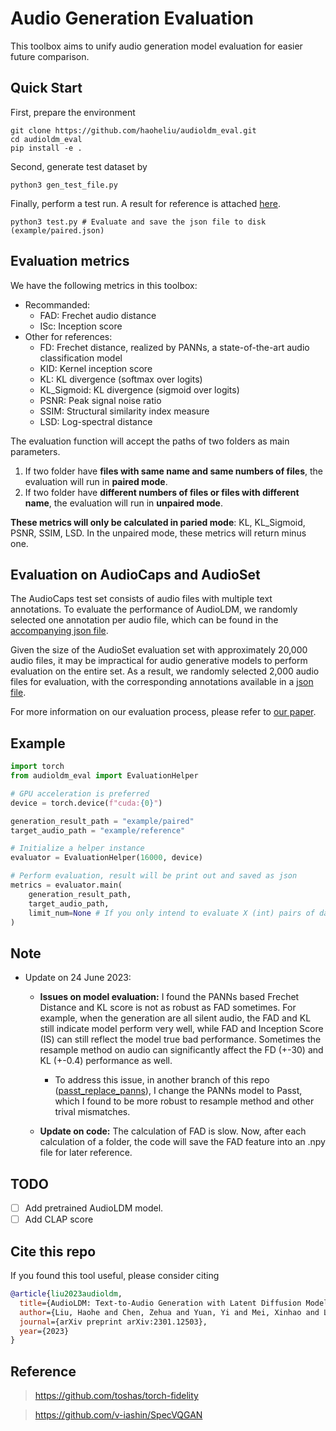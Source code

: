# Audio Generation Evaluation

This toolbox aims to unify audio generation model evaluation for easier future comparison.

## Quick Start

First, prepare the environment
```shell
git clone https://github.com/haoheliu/audioldm_eval.git
cd audioldm_eval
pip install -e .
```

Second, generate test dataset by
```shell
python3 gen_test_file.py
```

Finally, perform a test run. A result for reference is attached [here](https://github.com/haoheliu/audioldm_eval/blob/main/example/paired_ref.json).
```shell
python3 test.py # Evaluate and save the json file to disk (example/paired.json)
```

## Evaluation metrics
We have the following metrics in this toolbox: 

- Recommanded:
  - FAD: Frechet audio distance
  - ISc: Inception score
- Other for references:
  - FD: Frechet distance, realized by PANNs, a state-of-the-art audio classification model
  - KID: Kernel inception score
  - KL: KL divergence (softmax over logits)
  - KL_Sigmoid: KL divergence (sigmoid over logits)
  - PSNR: Peak signal noise ratio
  - SSIM: Structural similarity index measure
  - LSD: Log-spectral distance

The evaluation function will accept the paths of two folders as main parameters. 
1. If two folder have **files with same name and same numbers of files**, the evaluation will run in **paired mode**.
2. If two folder have **different numbers of files or files with different name**, the evaluation will run in **unpaired mode**.

**These metrics will only be calculated in paried mode**: KL, KL_Sigmoid, PSNR, SSIM, LSD. 
In the unpaired mode, these metrics will return minus one.

## Evaluation on AudioCaps and AudioSet

The AudioCaps test set consists of audio files with multiple text annotations. To evaluate the performance of AudioLDM, we randomly selected one annotation per audio file, which can be found in the [accompanying json file](example/AudioCaps/audiocaps_test_nonrepeat_subset_2.json).

Given the size of the AudioSet evaluation set with approximately 20,000 audio files, it may be impractical for audio generative models to perform evaluation on the entire set. As a result, we randomly selected 2,000 audio files for evaluation, with the corresponding annotations available in a [json file](example/AudioSet/audioset_eval_data_subset.json).

For more information on our evaluation process, please refer to [our paper](https://arxiv.org/abs/2301.12503).

## Example

```python
import torch
from audioldm_eval import EvaluationHelper

# GPU acceleration is preferred
device = torch.device(f"cuda:{0}")

generation_result_path = "example/paired"
target_audio_path = "example/reference"

# Initialize a helper instance
evaluator = EvaluationHelper(16000, device)

# Perform evaluation, result will be print out and saved as json
metrics = evaluator.main(
    generation_result_path,
    target_audio_path,
    limit_num=None # If you only intend to evaluate X (int) pairs of data, set limit_num=X
)
```

## Note

- Update on 24 June 2023: 
  - **Issues on model evaluation:** I found the PANNs based Frechet Distance and KL score is not as robust as FAD sometimes. For example, when the generation are all silent audio, the FAD and KL still indicate model perform very well, while FAD and Inception Score (IS) can still reflect the model true bad performance. Sometimes the resample method on audio can significantly affect the FD (+-30) and KL (+-0.4) performance as well.
    - To address this issue, in another branch of this repo ([passt_replace_panns](https://github.com/haoheliu/audioldm_eval/tree/passt_replace_panns)), I change the PANNs model to Passt, which I found to be more robust to resample method and other trival mismatches.

  - **Update on code:** The calculation of FAD is slow. Now, after each calculation of a folder, the code will save the FAD feature into an .npy file for later reference. 

## TODO

- [ ] Add pretrained AudioLDM model.
- [ ] Add CLAP score

## Cite this repo

If you found this tool useful, please consider citing
```bibtex
@article{liu2023audioldm,
  title={AudioLDM: Text-to-Audio Generation with Latent Diffusion Models},
  author={Liu, Haohe and Chen, Zehua and Yuan, Yi and Mei, Xinhao and Liu, Xubo and Mandic, Danilo and Wang, Wenwu and Plumbley, Mark D},
  journal={arXiv preprint arXiv:2301.12503},
  year={2023}
}
```

## Reference

> https://github.com/toshas/torch-fidelity

> https://github.com/v-iashin/SpecVQGAN 
